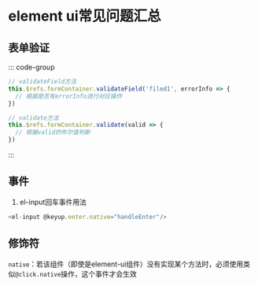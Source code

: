 # element ui常见问题汇总

## 表单验证
::: code-group

```javascript [验证单个字段]
// validateField方法
this.$refs.formContainer.validateField('filed1', errorInfo => {
  // 根据是否有errorInfo进行对应操作
})
```

```javascript [验证整个表单]
// validate方法
this.$refs.formContainer.validate(valid => {
  // 根据valid的布尔值判断
})
```

:::

## 事件

1. el-input回车事件用法

```javascript
<el-input @keyup.enter.native="handleEnter"/>
```

## 修饰符

`native`：若该组件（即使是element-ui组件）没有实现某个方法时，必须使用类似`@click.native`操作，这个事件才会生效
